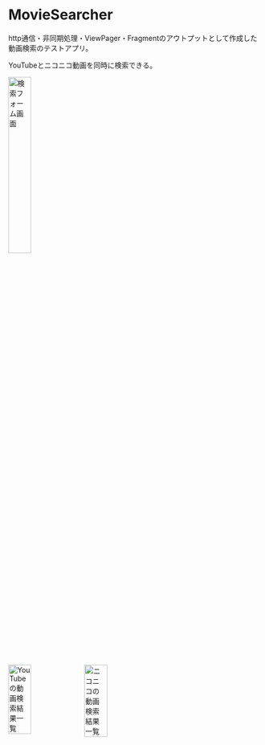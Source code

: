 # MovieSearcher
http通信・非同期処理・ViewPager・Fragmentのアウトプットとして作成した動画検索のテストアプリ。

YouTubeとニコニコ動画を同時に検索できる。

 <img src="https://user-images.githubusercontent.com/46076511/75462659-e72be900-59c7-11ea-8d02-aad4eeaecda7.png" alt="検索フォーム画面" width="30%">
<div style="display:flex;">
  <img src="https://user-images.githubusercontent.com/46076511/75462668-eb580680-59c7-11ea-9158-ee4d87fb59a5.png" alt="YouTubeの動画検索結果一覧" width="30%">
  <img src="https://user-images.githubusercontent.com/46076511/75462673-ec893380-59c7-11ea-9ecb-08967abfae60.png" alt="ニコニコの動画検索結果一覧" width="30%">
</div>
